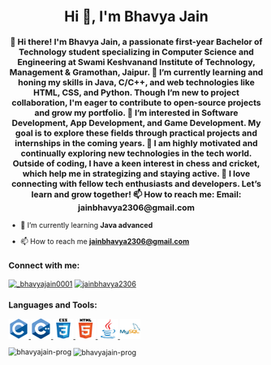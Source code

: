 <h1 align="center">Hi 👋, I'm Bhavya Jain</h1>
<h3 align="center">👋 Hi there! I'm Bhavya Jain, a passionate first-year Bachelor of Technology student specializing in Computer Science and Engineering at Swami Keshvanand Institute of Technology, Management & Gramothan, Jaipur. 🔭 I’m currently learning and honing my skills in Java, C/C++, and web technologies like HTML, CSS, and Python. Though I’m new to project collaboration, I'm eager to contribute to open-source projects and grow my portfolio. 👀 I’m interested in Software Development, App Development, and Game Development. My goal is to explore these fields through practical projects and internships in the coming years. 🚀 I am highly motivated and continually exploring new technologies in the tech world. Outside of coding, I have a keen interest in chess and cricket, which help me in strategizing and staying active. 🌱 I love connecting with fellow tech enthusiasts and developers. Let’s learn and grow together! 📫 How to reach me: Email: jainbhavya2306@gmail.com</h3>

- 🌱 I’m currently learning **Java advanced**

- 📫 How to reach me **jainbhavya2306@gmail.com**

<h3 align="left">Connect with me:</h3>
<p align="left">
<a href="https://instagram.com/_bhavyajain0001" target="blank"><img align="center" src="https://raw.githubusercontent.com/rahuldkjain/github-profile-readme-generator/master/src/images/icons/Social/instagram.svg" alt="_bhavyajain0001" height="30" width="40" /></a>
<a href="https://www.leetcode.com/jainbhavya2306" target="blank"><img align="center" src="https://raw.githubusercontent.com/rahuldkjain/github-profile-readme-generator/master/src/images/icons/Social/leet-code.svg" alt="jainbhavya2306" height="30" width="40" /></a>
</p>

<h3 align="left">Languages and Tools:</h3>
<p align="left"> <a href="https://www.cprogramming.com/" target="_blank" rel="noreferrer"> <img src="https://raw.githubusercontent.com/devicons/devicon/master/icons/c/c-original.svg" alt="c" width="40" height="40"/> </a> <a href="https://www.w3schools.com/cpp/" target="_blank" rel="noreferrer"> <img src="https://raw.githubusercontent.com/devicons/devicon/master/icons/cplusplus/cplusplus-original.svg" alt="cplusplus" width="40" height="40"/> </a> <a href="https://www.w3schools.com/css/" target="_blank" rel="noreferrer"> <img src="https://raw.githubusercontent.com/devicons/devicon/master/icons/css3/css3-original-wordmark.svg" alt="css3" width="40" height="40"/> </a> <a href="https://www.w3.org/html/" target="_blank" rel="noreferrer"> <img src="https://raw.githubusercontent.com/devicons/devicon/master/icons/html5/html5-original-wordmark.svg" alt="html5" width="40" height="40"/> </a> <a href="https://www.java.com" target="_blank" rel="noreferrer"> <img src="https://raw.githubusercontent.com/devicons/devicon/master/icons/java/java-original.svg" alt="java" width="40" height="40"/> </a> <a href="https://www.mysql.com/" target="_blank" rel="noreferrer"> <img src="https://raw.githubusercontent.com/devicons/devicon/master/icons/mysql/mysql-original-wordmark.svg" alt="mysql" width="40" height="40"/> </a> </p>

<p><img align="left" src="https://github-readme-stats.vercel.app/api/top-langs?username=bhavyajain-prog&show_icons=true&locale=en&layout=compact" alt="bhavyajain-prog" /></p>

<p>&nbsp;<img align="center" src="https://github-readme-stats.vercel.app/api?username=bhavyajain-prog&show_icons=true&locale=en" alt="bhavyajain-prog" /></p>
